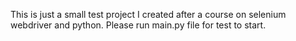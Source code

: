 This is just a small test project I created after a course on selenium webdriver and python. 
Please run main.py file for test to start.
